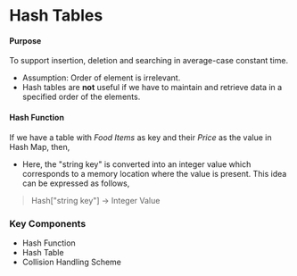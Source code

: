 # Hash Tables
#### Purpose
To support insertion, deletion and searching in average-case constant time.
- Assumption: Order of element is irrelevant.
- Hash tables are **not** useful if we have to maintain and retrieve data in a specified order of the elements.

#### Hash Function
If we have a table with *Food Items* as key and their *Price* as the value in Hash Map, then,
- Here, the "string key" is converted into an integer value which corresponds to a memory location where the value is present.
This idea can be expressed as follows,
> Hash["string key"] &rarr; Integer Value

### Key Components
- Hash Function
- Hash Table
- Collision Handling Scheme